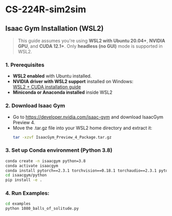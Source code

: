 # CS-224R-sim2sim





## Isaac Gym Installation (WSL2)

> This guide assumes you're using **WSL2 with Ubuntu 20.04+**, **NVIDIA GPU**, and **CUDA 12.1+**. Only **headless (no GUI)** mode is supported in WSL2.

### 1. Prerequisites

- **WSL2 enabled** with Ubuntu installed.
- **NVIDIA driver with WSL2 support** installed on Windows:  
  [WSL2 + CUDA installation guide](https://docs.nvidia.com/cuda/wsl-user-guide/index.html)
- **Miniconda or Anaconda installed** inside WSL2

### 2. Download Isaac Gym

- Go to https://developer.nvidia.com/isaac-gym and download IsaacGym Preview 4.
- Move the .tar.gz file into your WSL2 home directory and extract it:
  ```bash
  tar -xzvf IsaacGym_Preview_4_Package.tar.gz
  ```

### 3. Set up Conda environment (Python 3.8)
```bash
conda create -n isaacgym python=3.8
conda activate isaacgym
conda install pytorch==2.3.1 torchvision==0.18.1 torchaudio==2.3.1 pytorch-cuda=12.1 -c pytorch -c nvidia
cd isaacgym/python
pip install -e .
```

### 4. Run Examples:
```bash
cd examples
python 1080_balls_of_solitude.py
```



 
